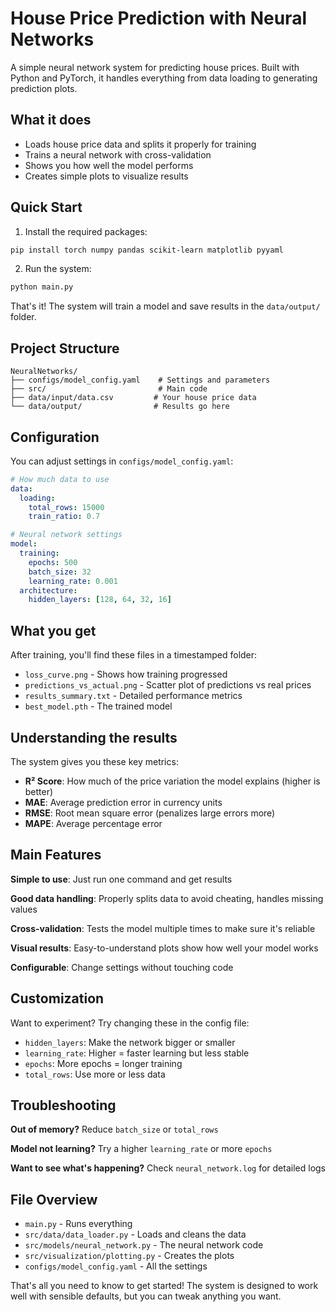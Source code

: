 # House Price Prediction with Neural Networks

A simple neural network system for predicting house prices. Built with Python and PyTorch, it handles everything from data loading to generating prediction plots.

## What it does

- Loads house price data and splits it properly for training
- Trains a neural network with cross-validation
- Shows you how well the model performs
- Creates simple plots to visualize results

## Quick Start

1. Install the required packages:

```bash
pip install torch numpy pandas scikit-learn matplotlib pyyaml
```

2. Run the system:

```bash
python main.py
```

That's it! The system will train a model and save results in the `data/output/` folder.

## Project Structure

```
NeuralNetworks/
├── configs/model_config.yaml    # Settings and parameters
├── src/                         # Main code
├── data/input/data.csv         # Your house price data
└── data/output/                # Results go here
```

## Configuration

You can adjust settings in `configs/model_config.yaml`:

```yaml
# How much data to use
data:
  loading:
    total_rows: 15000
    train_ratio: 0.7

# Neural network settings
model:
  training:
    epochs: 500
    batch_size: 32
    learning_rate: 0.001
  architecture:
    hidden_layers: [128, 64, 32, 16]
```

## What you get

After training, you'll find these files in a timestamped folder:

- `loss_curve.png` - Shows how training progressed
- `predictions_vs_actual.png` - Scatter plot of predictions vs real prices
- `results_summary.txt` - Detailed performance metrics
- `best_model.pth` - The trained model

## Understanding the results

The system gives you these key metrics:

- **R² Score**: How much of the price variation the model explains (higher is better)
- **MAE**: Average prediction error in currency units
- **RMSE**: Root mean square error (penalizes large errors more)
- **MAPE**: Average percentage error

## Main Features

**Simple to use**: Just run one command and get results

**Good data handling**: Properly splits data to avoid cheating, handles missing values

**Cross-validation**: Tests the model multiple times to make sure it's reliable

**Visual results**: Easy-to-understand plots show how well your model works

**Configurable**: Change settings without touching code

## Customization

Want to experiment? Try changing these in the config file:

- `hidden_layers`: Make the network bigger or smaller
- `learning_rate`: Higher = faster learning but less stable
- `epochs`: More epochs = longer training
- `total_rows`: Use more or less data

## Troubleshooting

**Out of memory?** Reduce `batch_size` or `total_rows`

**Model not learning?** Try a higher `learning_rate` or more `epochs`

**Want to see what's happening?** Check `neural_network.log` for detailed logs

## File Overview

- `main.py` - Runs everything
- `src/data/data_loader.py` - Loads and cleans the data
- `src/models/neural_network.py` - The neural network code
- `src/visualization/plotting.py` - Creates the plots
- `configs/model_config.yaml` - All the settings

That's all you need to know to get started! The system is designed to work well with sensible defaults, but you can tweak anything you want.
